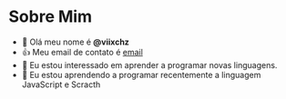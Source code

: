# Sobre Mim
- 👋 Olá meu nome é **@viixchz**
- 👍 Meu email de contato é [email](inacio.vitor@escola.pr.gov.br)
- 👀 Eu estou interessado em aprender a programar novas linguagens.
- 🌱 Eu estou aprendendo a programar recentemente a linguagem JavaScript e Scracth

